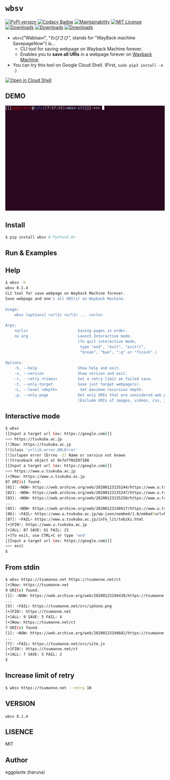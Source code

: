 # `wbsv`

[![PyPI version](https://badge.fury.io/py/wbsv.svg)](https://badge.fury.io/py/wbsv) [![Codacy Badge](https://api.codacy.com/project/badge/Grade/3721b14865f34217ab912c9afd364b9b)](https://www.codacy.com/manual/eggplants/wbsv-cli?utm_source=github.com&amp;utm_medium=referral&amp;utm_content=eggplants/wbsv-cli&amp;utm_campaign=Badge_Grade) [![Maintainability](https://api.codeclimate.com/v1/badges/ce84fc17ef2b182eda26/maintainability)](https://codeclimate.com/github/eggplants/wbsv-cli/maintainability) [![MIT License](http://img.shields.io/badge/license-MIT-blue.svg?style=flat)](LICENSE)
[![Downloads](https://pepy.tech/badge/wbsv)](https://pepy.tech/project/wbsv) [![Downloads](https://pepy.tech/badge/wbsv/month)](https://pepy.tech/project/wbsv/month) [![Downloads](https://pepy.tech/badge/wbsv/week)](https://pepy.tech/project/wbsv/week)

  - `wbsv`("Wabisavi", "わびさび", stands for "WayBack machine SavepageNow") is...
    - CLI tool for saving webpage on Wayback Machine forever.
    - Enables you to **save all URIs** in a webpage forever on [Wayback Machine](https://archive.org/web/).
  -  You can try this tool on Google Cloud Shell. (First, `sudo pip3 install -e .`)

[![Open in Cloud Shell](https://gstatic.com/cloudssh/images/open-btn.png)](https://console.cloud.google.com/cloudshell/open?git_repo=https://github.com/eggplants/wbsv-cli&tutorial=README.md)

## DEMO

![demo.gif](https://raw.githubusercontent.com/eggplants/wbsv-cli/master/demo.gif)

## Install

```bash
$ pip install wbsv # Python3.0+
```

## Run & Examples

## Help

```bash
$ wbsv -h
wbsv 0.1.4
CLI tool for save webpage on Wayback Machine forever.
Save webpage and one's all URI(s) on Wayback Machine.

Usage:
    wbsv [options] <url1> <url2> ... <urln>

Args:
    <urls>                      Saving pages in order.
    no arg                      Launch Interactive mode.
                                (To quit interactive mode,
                                 type "end", "exit", "exit()",
                                 "break", "bye", ":q" or "finish".)

Options:
    -h, --help                  Show help and exit.
    -v, --version               Show version and exit.
    -r, --retry <times>         Set a retry limit on failed save.
    -t, --only-target           Save just target webpage(s).
    -L, --level <depth>          Set maximum recursion depth.
    -p, --only-page             Get only URIs that are considered web pages.
                                (Exclude URIs of images, videos, css, js ...)
```

## Interactive mode

```bash
$ wbsv
[[Input a target url (ex: https://google.com)]]
>>> https://tsukuba.ac.jp
[!]Now: https://tsukuba.ac.jp
[!]class 'urllib.error.URLError'
[!]urlopen error [Errno -2] Name or service not known
[!]traceback object at 0x7eff0d207188
[[Input a target url (ex: https://google.com)]]
>>> https://www.u.tsukuba.ac.jp
[+]Now: https://www.u.tsukuba.ac.jp
87 URI(s) found.
[01]: <NOW> https://web.archive.org/web/20200123135244/https://www.u.tsukuba.ac.jp/20180622terminals/
[02]: <NOW> https://web.archive.org/web/20200123135247/https://www.u.tsukuba.ac.jp/
[03]: <NOW> https://web.archive.org/web/20200123135250/https://www.u.tsukuba.ac.jp/anti-virus/
...
[85]: <NOW> https://web.archive.org/web/20200123140917/https://www.u.tsukuba.ac.jp/snapshot/
[86]: <FAIL> https://www.u.tsukuba.ac.jp/wp-json/oembed/1.0/embed?url=https%3A%2F%2Fwww.u.tsukuba.ac.jp%2F&format=xml
[87]: <FAIL> https://www.u.tsukuba.ac.jp/info_lit/tebiki.html
[+]FIN!: https://www.u.tsukuba.ac.jp
[+]ALL: 87 SAVE: 61 FAIL: 21
[+]To exit, use CTRL+C or type 'end'
[[Input a target url (ex: https://google.com)]]
>>> exit
$
```

## From stdin

```bash
$ wbsv https://tsumanne.net https://tsumanne.net/ct
[+]Now: https://tsumanne.net
9 URI(s) found.
[1]: <NOW> https://web.archive.org/web/20200123194439/https://tsumanne.net
...
[9]: <FAIL> https://tsumanne.net/src/iphone.png
[+]FIN!: https://tsumanne.net
[+]ALL: 9 SAVE: 5 FAIL: 4
[+]Now: https://tsumanne.net/ct
7 URI(s) found.
[1]: <NOW> https://web.archive.org/web/20200123194602/https://tsumanne.net/ct/?cat=&of=25
...
[7]: <FAIL> https://tsumanne.net/src/site.js
[+]FIN!: https://tsumanne.net/ct
[+]ALL: 7 SAVE: 5 FAIL: 2
$
```

## Increase limit of retry
```bash
$ wbsv https://tsumanne.net --retry 10
```

## VERSION

`wbsv 0.1.4`

## LISENCE
MIT

## Author
eggplants (haruna)
